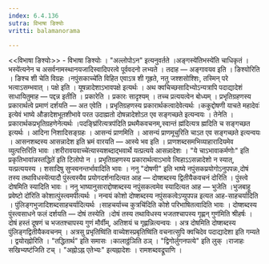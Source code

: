 ```yaml
---
index: 6.4.136
sutra: विभाषा ङिश्योः
vritti: balamanorama

---
```

<<विभाषा ङिश्योः>> - विभाषा ङिश्योः । "अल्लोपोऽन" इत्यनुवर्तते ।अङ्गस्ये॑तिभस्ये॑ति चाधिकृतं ।भस्ये॑त्यनेन च असर्वनामस्थानयजादिस्वादिपरत्वे पूर्ववदनो लभ्यते । तदाह — अङ्गावयव इति । ङिश्योरिति । ङिश्च शी चेति विग्रहः ।नपुंसकाच्चे॑ति विहित एवाऽत्र शी गृह्रते, नतु जश्शसोश्शिः, तस्मिन् परे भत्वाऽसम्भवात् । पक्षे इति । यूषन्नादेशाऽभावपक्षे इत्यर्थः । अथ क्वचिच्छसादिभ्योऽन्यत्रापि पदाद्यादेशं साधायितुमाह — पद्दन्न इतीति । प्रकारेति । प्रकारः सादृश्यम् । तच्च प्रत्ययत्वेन बोध्यम् । प्रभृतिग्रहणस्य प्रकारार्थत्वे प्रमाणं दर्शयति — अत एवेति । प्रभृतिग्रहणस्य प्रकारार्थकत्वादेवेत्यर्थः ।ककुद्दोषणी याचते महादेवः॑ इत्येवं भाष्ये औङादेशभूतशीभावे परत उदाह्मतो दोषन्नादेशोऽत एव सङ्गच्छते इत्यन्वयः । तेनेति । प्रकारार्थकप्रभृतिग्रहणेनेत्यर्थः ।पदङ्घ्रि॑रित्यत्रप॑दिति प्रथमैकवचनम्,स्वान्तं ह्म॑दित्यत्र ह्मदिति च सङ्गच्छत इत्यर्थः । आदिना निशादिसङ्ग्रहः । आसन्यं प्राणमिति । आसन्यं प्राणमूचुरिति चाऽत एव सङ्गच्छते इत्यन्वयः । आसनशब्दस्य आसन्नादेश इति भ्रमं वारयति — आस्ये भव इति । प्राणशब्दसमभिव्याहारादियमेव व्युत्पत्तिरिति भावः ।शरीरावयवाच्चे॑त्यास्यशब्दाद्भवार्थे यत्प्रत्यये आसन्नादेशः । "ये चाऽभावाकर्मणोः" इति प्रकृतिभावा॑न्नस्तद्धिते॑ इति टिलोपो न । प्रभृतिग्रहणस्य प्रकारार्थत्वाऽभावे त्विहाऽ‌ऽसन्नादेशो न स्यात्, यत्प्रत्ययस्य । शसादिषु सुप्स्वनन्तर्भावादिति भावः । ननु "दोषणी" इति भाष्ये नपुंसकप्रयोगोऽनुपपन्नः,दोषं तस्य तथाविधस्ये॑त्यादौ पुंस्त्वस्यैव प्रयोगदर्शनादित्यत आह — दोष्शब्दस्य द्वितीयैकवचनं दोरिति । पुंस्त्वे दोषमिति स्यादिति भावः । ननु भाष्यानुसाराद्दोष्शब्दस्य नपुंसकत्वमेव स्यादित्यत आह — भुजेति ।भुजबाहू प्रवेष्टो दो॑रिति कोशात्पुंस्त्वमपीत्यर्थः । नन्वयं कोशो दोष्शब्दस्य नपुंसकत्वेऽप्युपपन्न इत्यत आह-साहचर्यादिति । पुंलिङ्गभुजादिशब्दसाहचर्यादित्यर्थः ।साहचर्याच्च कुत्रचि॑दिति कोशे परिभाषितत्वादिति भावः । दोष्शब्दस्य पुंस्त्वसाधने फलं दर्शयति — दोषं तस्येति ।दोषं तस्य तथाविधस्य भजतश्चापस्य गृह्णन् गुण॑मिति श्रीहर्षः । दोषं हस्तं दूषणं च भजतश्चापस्य गुणं मौर्वीम्, अतिशयं च गृह्णन्नित्यन्वयः । अत्र दोषमिति दोष्शब्दस्य पुंलिङ्गद्वितीयैकवचनम् । अत्रसु प्रभृतिष्वि॑ति वाच्येशस्प्रबृतिष्वि॑ति वचनात्सुपि क्वचिदेव पदाद्यादेशा इति गम्यते । द्वयोरह्नोरिति । "तद्धितार्थ" इति समासः ।कालाठ्ठ॑ञिति ठञ् । "द्विगोर्लुगनपत्ये" इति लुक् ।राजाहः सखिभ्यष्ट॑जिति टच् । "अह्नोऽह्न एतेभ्यः" इत्यह्नादेशः । रामशब्दवद्रूपाणि ।